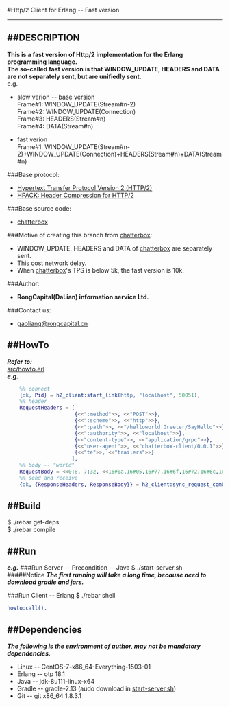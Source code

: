 #Http/2 Client for Erlang -- Fast version
*******************************

##DESCRIPTION
-------------
**This is a fast version of Http/2 implementation for the Erlang programming language.**  
**The so-called fast version is that WINDOW_UPDATE, HEADERS and DATA are not separately sent, but are unifiedly sent.**  
e.g.  

* slow verion -- base version  
    Frame#1: WINDOW_UPDATE(Stream#n-2)  
    Frame#2: WINDOW_UPDATE(Connection)  
    Frame#3: HEADERS(Stream#n)  
    Frame#4: DATA(Stream#n)

* fast verion  
    Frame#1:  WINDOW_UPDATE(Stream#n-2)+WINDOW_UPDATE(Connection)+HEADERS(Stream#n)+DATA(Stream#n)

###Base protocol:
* [Hypertext Transfer Protocol Version 2 (HTTP/2)](https://tools.ietf.org/html/rfc7540 "http/2")
* [HPACK: Header Compression for HTTP/2](https://tools.ietf.org/html/rfc7541 "HPACK")

###Base source code:
* [chatterbox](https://github.com/joedevivo/chatterbox "chatterbox")

###Motive of creating this branch from [chatterbox](https://github.com/joedevivo/chatterbox):
* WINDOW_UPDATE, HEADERS and DATA of [chatterbox](https://github.com/joedevivo/chatterbox) are separately sent.
* This cost network delay.
* When [chatterbox](https://github.com/joedevivo/chatterbox)'s TPS is below 5k, the fast version is 10k.

###Author:
* **RongCapital(DaLian) information service Ltd.**

###Contact us:
* [gaoliang@rongcapital.cn](mailto:gaoliang@rongcapital.cn)

##HowTo
-------------------
***Refer to:***  
[src/howto.erl](https://github.com/optd-dl/http2-client-erlang-fast/blob/master/src/howto.erl "howto.erl")  
***e.g.***
```erlang
    %% connect
	{ok, Pid} = h2_client:start_link(http, "localhost", 50051),
    %% header
	RequestHeaders = [
					  {<<":method">>, <<"POST">>},
					  {<<":scheme">>, <<"http">>},
					  {<<":path">>, <<"/helloworld.Greeter/SayHello">>},
					  {<<":authority">>, <<"localhost">>},
					  {<<"content-type">>, <<"application/grpc">>},
					  {<<"user-agent">>, <<"chatterbox-client/0.0.1">>},
					  {<<"te">>, <<"trailers">>}
					 ],
	%% body -- "world"
	RequestBody = <<0:8, 7:32, <<16#0a,16#05,16#77,16#6f,16#72,16#6c,16#64>>/binary>>,
	%% send and receive
	{ok, {ResponseHeaders, ResponseBody}} = h2_client:sync_request_combine(Pid, RequestHeaders, RequestBody).
```

##Build
-------------------
$ ./rebar get-deps  
$ ./rebar compile

##Run
------------
***e.g.***
###Run Server -- Precondition -- Java
$ ./start-server.sh  
#####Notice
***The first running will take a long time, because need to download gradle and jars.***

###Run Client -- Erlang
$ ./rebar shell
```erlang
howto:call().
```

##Dependencies
-------------------
***The following is the environment of author, may not be mandatory dependencies.***  

* Linux -- CentOS-7-x86_64-Everything-1503-01
* Erlang -- otp 18.1
* Java -- jdk-8u111-linux-x64
* Gradle -- gradle-2.13 (audo download in [start-server.sh](https://github.com/optd-dl/http2-client-erlang-fast/blob/master/start-server.sh "howto.erl"))
* Git -- git x86_64 1.8.3.1

